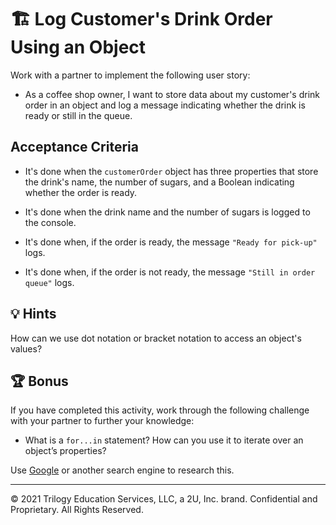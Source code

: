 # 🏗️ Log Customer's Drink Order Using an Object

Work with a partner to implement the following user story:

- As a coffee shop owner, I want to store data about my customer's drink order in an object and log a message indicating whether the drink is ready or still in the queue.

## Acceptance Criteria

- It's done when the `customerOrder` object has three properties that store the drink's name, the number of sugars, and a Boolean indicating whether the order is ready.

- It's done when the drink name and the number of sugars is logged to the console.

- It's done when, if the order is ready, the message `"Ready for pick-up"` logs.

- It's done when, if the order is not ready, the message `"Still in order queue"` logs.

## 💡 Hints

How can we use dot notation or bracket notation to access an object's values?

## 🏆 Bonus

If you have completed this activity, work through the following challenge with your partner to further your knowledge:

- What is a `for...in` statement? How can you use it to iterate over an object’s properties?

Use [Google](https://www.google.com) or another search engine to research this.

---

© 2021 Trilogy Education Services, LLC, a 2U, Inc. brand. Confidential and Proprietary. All Rights Reserved.
